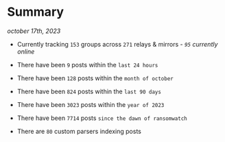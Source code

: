 
# Summary
_october 17th, 2023_

- Currently tracking `153` groups across `271` relays & mirrors - _`95` currently online_

- There have been `9` posts within the `last 24 hours`

- There have been `128` posts within the `month of october`

- There have been `824` posts within the `last 90 days`

- There have been `3023` posts within the `year of 2023`

- There have been `7714` posts `since the dawn of ransomwatch`

- There are `80` custom parsers indexing posts
